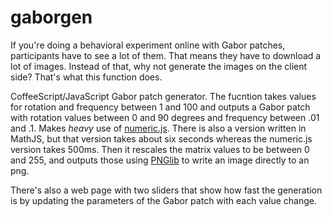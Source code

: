 # gaborgen

If you're doing a behavioral experiment online with Gabor patches, participants have to see a lot of them. That means they have to download a lot of images. Instead of that, why not generate the images on the client side? That's what this function does.

CoffeeScript/JavaScript Gabor patch generator. The fucntion takes values for rotation and frequency between 1 and 100 and outputs a Gabor patch with rotation values between 0 and 90 degrees and frequency between .01 and .1. Makes *heavy* use of [numeric.js](http://numeric.js). There is also a version written in MathJS, but that version takes about six seconds whereas the numeric.js version takes 500ms. Then it rescales the matrix values to be between 0 and 255, and outputs those using [PNGlib](http://www.xarg.org/2010/03/generate-client-side-png-files-using-javascript/) to write an image directly to an png.

There's also a web page with two sliders that show how fast the generation is by updating the parameters of the Gabor patch with each value change. 
